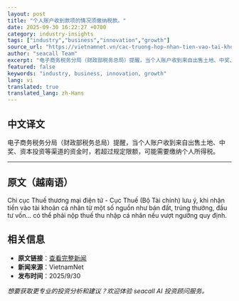 ```yaml
---
layout: post
title: "个人账户收到款项的情况须缴纳税款。"
date: 2025-09-30 16:22:27 +0700
category: industry-insights
tags: ["industry","business","innovation","growth"]
source_url: "https://vietnamnet.vn/cac-truong-hop-nhan-tien-vao-tai-khoan-ca-nhan-phai-nop-thue-2447713.html"
author: "seacall Team"
excerpt: "电子商务税务分局（财政部税务总局）提醒，当个人账户收到来自出售土地、中奖、资本投资等渠道的资金时，若超过规定限额，可能需要缴纳个人所得税。..."
featured: false
keywords: "industry, business, innovation, growth"
lang: vi
translated: true
translated_lang: zh-Hans
---
```


## 中文译文

电子商务税务分局（财政部税务总局）提醒，当个人账户收到来自出售土地、中奖、资本投资等渠道的资金时，若超过规定限额，可能需要缴纳个人所得税。

---

## 原文（越南语）

Chi cục Thuế thương mại điện tử - Cục Thuế (Bộ Tài chính) lưu ý, khi nhận tiền vào tài khoản cá nhân từ một số nguồn như bán đất, trúng thưởng, đầu tư vốn... có thể phải nộp thuế thu nhập cá nhân nếu vượt ngưỡng quy định.

## 相关信息

- **原文链接**：[查看完整新闻](https://vietnamnet.vn/cac-truong-hop-nhan-tien-vao-tai-khoan-ca-nhan-phai-nop-thue-2447713.html)
- **新闻来源**：VietnamNet
- **发布时间**：2025/9/30

*想要获取更专业的投资分析和建议？欢迎体验 seacall AI 投资顾问服务。*
